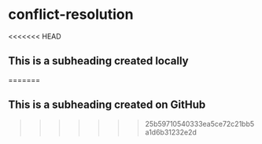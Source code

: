 # conflict-resolution

<<<<<<< HEAD
## This is a subheading created locally

=======
## This is a subheading created on GitHub
>>>>>>> 25b59710540333ea5ce72c21bb5a1d6b31232e2d

